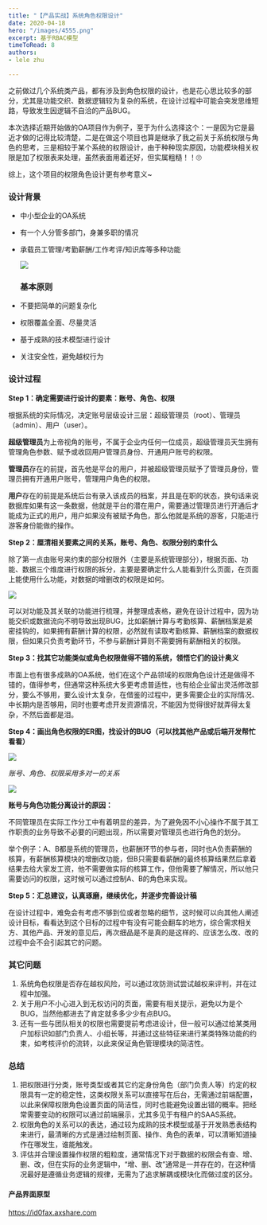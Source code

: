 ```yaml
---
title: "【产品实战】系统角色权限设计"
date: 2020-04-18
hero: "/images/4555.png"
excerpt: 基于RBAC模型
timeToRead: 8
authors:
- lele zhu

---
```

之前做过几个系统类产品，都有涉及到角色权限的设计，也是花心思比较多的部分，尤其是功能交织、数据逻辑较为复杂的系统，在设计过程中可能会突发思维短路，导致发生因逻辑不自洽的产品BUG。

本次选择近期开始做的OA项目作为例子，至于为什么选择这个：一是因为它是最近才做的记得比较清楚，二是在做这个项目也算是继承了我之前关于系统权限与角色的思考，三是相较于某个系统的权限设计，由于种种现实原因，功能模块相关权限是加了权限表来处理，虽然表面用着还好，但实属粗糙！！🙄

综上，这个项目的权限角色设计更有参考意义\~

### 设计背景

* 中小型企业的OA系统
* 有一个人分管多部门，身兼多职的情况
* 承载员工管理/考勤薪酬/工作考评/知识库等多种功能

  ![](/images/oa-_v1-1.png)

  ### 基本原则
* 不要把简单的问题复杂化
* 权限覆盖全面、尽量灵活
* 基于成熟的技术模型进行设计
* 关注安全性，避免越权行为

### 设计过程

**Step 1：确定需要进行设计的要素：账号、角色、权限**

根据系统的实际情况，决定账号层级设计三层：超级管理员（root）、管理员（admin）、用户（user）。

**超级管理员**为上帝视角的账号，不属于企业内任何一位成员，超级管理员天生拥有管理角色参数、赋予或收回用户管理员身份、开通用户账号的权限。

**管理员**存在的前提，首先他是平台的用户，并被超级管理员赋予了管理员身份，管理员拥有开通用户账号，管理用户角色的权限。

**用户**存在的前提是系统后台有录入该成员的档案，并且是在职的状态，换句话来说数据库如果有这一条数据，他就是平台的潜在用户，需要通过管理员进行开通后才能成为正式的用户，用户如果没有被赋予角色，那么他就是系统的游客，只能进行游客身份能做的操作。

**Step 2：厘清相关要素之间的关系，账号、角色、权限分别约束什么**

除了第一点由账号来约束的部分权限外（主要是系统管理部分），根据页面、功能、数据三个维度进行权限的拆分，主要是要确定什么人能看到什么页面，在页面上能使用什么功能，对数据的增删改的权限是如何。

![](/images/1.png)

可以对功能及其关联的功能进行梳理，并整理成表格，避免在设计过程中，因为功能交织或数据流向不明导致出现BUG，比如薪酬计算与考勤核算、薪酬档案是紧密挂钩的，如果拥有薪酬计算的权限，必然就有读取考勤核算、薪酬档案的数据权限，但如果只负责考勤环节，不参与薪酬计算则不需要拥有薪酬相关的权限。

**Step 3：找其它功能类似或角色权限做得不错的系统，领悟它们的设计奥义**

市面上也有很多成熟的OA系统，他们在这个产品领域的权限角色设计还是做得不错的，值得参考，但通常这种系统大多更考虑普适性，也有给企业留出灵活修改部分，要么不够用，要么设计太复杂，在借鉴的过程中，更多需要企业的实际情况、中长期内是否够用，同时也要考虑开发资源情况，不能因为觉得很好就弄得太复杂，不然后面都是泪。

**Step 4：画出角色权限的ER图，找设计的BUG（可以找其他产品或后端开发帮忙看看）**

![](/images/系统权限关系图.jpg)

_账号、角色、权限采用多对一的关系_

![](/images/3333.png)

**账号与角色功能分离设计的原因：**

不同管理员在实际工作分工中有着明显的差异，为了避免因不小心操作不属于其工作职责的业务导致不必要的问题出现，所以需要对管理员也进行角色的划分。

举个例子：A、B都是系统的管理员，也薪酬环节的参与者，同时也A负责薪酬的核算，有薪酬核算模块的增删改功能，但B只需要看薪酬的最终核算结果然后拿着结果去给大家发工资，他不需要做实际的核算工作，但他需要了解情况，所以他只需要访问的权限，这时候可以通过控制A、B的角色来实现。

**Step 5：汇总建议，认真琢磨，继续优化，并逐步完善设计稿**

在设计过程中，难免会有考虑不够到位或者忽略的细节，这时候可以向其他人阐述设计目标，看看达到这个目标的过程中有没有可能会翻车的地方，综合需求相关方、其他产品、开发的意见后，再次细品是不是真的是这样的、应该怎么改、改的过程中会不会引起其它的问题。

### 其它问题

1. 系统角色权限是否存在越权风险，可以通过攻防测试尝试越权来评判，并在过程中加强。
2. 关于用户不小心进入到无权访问的页面，需要有相关提示，避免以为是个BUG，当然他都进去了肯定就多多少少有点BUG。
3. 还有一些与团队相关的权限也需要提前考虑进设计，但一般可以通过给某类用户加标识如部门负责人、小组长等，并通过这些特征来进行某类特殊功能的约束，如考核评价的流转，以此来保证角色管理模块的简洁性。

### 总结

1. 把权限进行分类，账号类型或者其它约定身份角色（部门负责人等）约定的权限具有一定的稳定性，这类权限关系可以直接写在后台，无需通过前端配置，以此来保障权限角色设置页面的简洁性，同时也能避免设置出错的概率。把经常需要变动的权限可以通过前端展示，尤其多见于有租户的SAAS系统。
2. 权限角色的关系可以的表达，通过较为成熟的技术模型或基于开发熟悉表结构来进行，最清晰的方式是通过绘制页面、操作、角色的表单，可以清晰知道操作在哪发生，谁能触发。
3. 评估并合理设置操作权限的粗粒度，通常情况下对于数据的权限会有查、增、删、改，但在实际的业务逻辑中，“增、删、改”通常是一并存在的，在这种情况最好是遵循业务逻辑的规律，无需为了追求解耦或模块化而做过度的区分。

#### 产品界面原型
https://id0fax.axshare.com